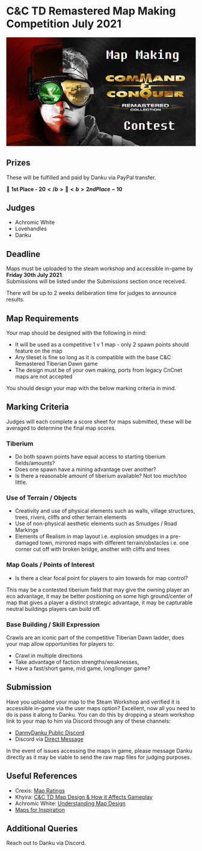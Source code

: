 # C&C TD Remastered Map Making Competition July 2021

![Thumbnail](images/thumbnail.png)

## Prizes

These will be fulfilled and paid by Danku via PayPal transfer.

🥇 <b>1st Place - 20$</b>  
🥈 <b>2nd Place - 10$</b>

## Judges
* Achromic White
* Lovehandles
* Danku

## Deadline
Maps must be uploaded to the steam workshop and accessible in-game by <b>Friday 30th July 2021</b>.  
Submissions will be listed under the Submissions section once received.

There will be up to 2 weeks deliberation time for judges to announce results.

## Map Requirements

Your map should be designed with the following in mind:

* It will be used as a competitive 1 v 1 map - only 2 spawn points should feature on the map
* Any tileset is fine so long as it is compatible with the base C&C Remastered Tiberian Dawn game
* The design must be of your own making, ports from legacy CnCnet maps are not accepted

You should design your map with the below marking criteria in mind.

## Marking Criteria

Judges will each complete a score sheet for maps submitted, these will be averaged to determine the final map scores.

### Tiberium
* Do both spawn points have equal access to starting tiberium fields/amounts?
* Does one spawn have a mining advantage over another?
* Is there a reasonable amount of tiberium available? Not too much/too little.

### Use of Terrain / Objects
* Creativity and use of physical elements such as walls, village structures, trees, rivers, cliffs and other terrain elements
* Use of non-physical aesthetic elements such as Smudges / Road Markings
* Elements of Realism in map layout i.e. explosion smudges in a pre-damaged town, mirrored maps with different terrain/obstacles i.e. one corner cut off with broken bridge, another with cliffs and trees

### Map Goals / Points of Interest
* Is there a clear focal point for players to aim towards for map control?

This may be a contested tiberium field that may give the owning player an eco advantage, it may be better positioning on some high ground/center of map that gives a player a distinct strategic advantage, it may be capturable neutral buildings players can build off.

### Base Building / Skill Expression
Crawls are an iconic part of the competitive Tiberian Dawn ladder, does your map allow opportunities for players to:

* Crawl in multiple directions
* Take advantage of faction strengths/weaknesses,
* Have a fast/short game, mid game, long/longer game?

## Submission
Have you uploaded your map to the Steam Workshop and verified it is accessible in-game via the user maps option? Excellent, now all you need to do is pass it along to Danku. You can do this by dropping a steam workshop link to your map to him via Discord through any of these channels:

* [DannyDanku Public Discord](https://discord.gg/bsAMEVz9m9)
* Discord via [Direct Message](https://discord.com/users/201761215842615296)

In the event of issues accessing the maps in game, please message Danku directly as it may be viable to send the raw map files for judging purposes.

## Useful References
* Crexis: [Map Ratings](https://www.reddit.com/r/commandandconquer/comments/icae3f/tiberian_dawn_feedback_map_pool_23/)
* Khyira: [C&C TD Map Design & How it Affects Gameplay](https://www.reddit.com/r/commandandconquer/comments/hwqjg6/cc_td_map_design_and_how_it_affects_gameplay/)
* Achromic White: [Understanding Map Design](https://forums.cncnet.org/topic/8062-understanding-map-design/)
* [Maps for Inspiration](https://steamcommunity.com/sharedfiles/filedetails/?id=2202941811)

## Additional Queries
Reach out to Danku via Discord.

